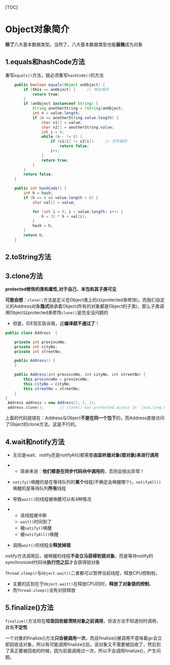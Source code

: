 [TOC]

# Object对象简介

**除了**八大基本数据类型。当然了，八大基本数据类型也能**装箱**成为对象



## 1.equals和hashCode方法

重写`equals()`方法，就必须重写`hashCode()`的方法

```java
    public boolean equals(Object anObject) {
        if (this == anObject) {		// 地址相同
            return true;
        }
        if (anObject instanceof String) {
            String anotherString = (String)anObject;
            int n = value.length;
            if (n == anotherString.value.length) {
                char v1[] = value;
                char v2[] = anotherString.value;
                int i = 0;
                while (n-- != 0) {
                    if (v1[i] != v2[i])		// 字符相同
                        return false;
                    i++;
                }
                return true;
            }
        }
        return false;
    }

    public int hashCode() {
        int h = hash;
        if (h == 0 && value.length > 0) {
            char val[] = value;

            for (int i = 0; i < value.length; i++) {
                h = 31 * h + val[i];
            }
            hash = h;
        }
        return h;
    }
```



## 2.toString方法

## 3.clone方法

**protected修饰的类和属性,对于自己、本包和其子类可见**

**可能会想**：`clone()`方法是定义在Object类上的(以protected来修饰)，而我们自定义的Address对象**隐式**继承着Object(所有的对象都是Object的子类)，那么子类调用Object以protected来修饰`clone()`是完全没问题的

- 但是，IDE现实告诉我，这**编译就不通过了**！

```java
public class Address  {

    private int provinceNo;
    private int cityNo;
    private int streetNo;

    public Address() {
    }

    public Address(int provinceNo, int cityNo, int streetNo) {
        this.provinceNo = provinceNo;
        this.cityNo = cityNo;
        this.streetNo = streetNo;
    }
}
 Address address = new Address(1, 2, 3);
 address.clone();		// clone() has protected access in 'java.lang.Ojbect'

```

上面的代码就错在：Address与Object**不是在同一个包下**的，而Address直接访问了Object的clone方法。这是不行的。

## 4.wait和notify方法

- 无论是wait、notify还是notifyAll()都需要**由监听器对象(锁对象)来进行调用**

- - 简单来说：**他们都是在同步代码块中调用的**，否则会抛出异常！

- `notify()`唤醒的是在等待队列的**某个**线程(不确定会唤醒哪个)，`notifyAll()`唤醒的是等待队列**所有**线程

- 导致`wait()`的线程被唤醒可以有4种情况

- - 该线程被中断
  - `wait()`时间到了
  - 被`notify()`唤醒
  - 被`notifyAll()`唤醒

- 调用`wait()`的线程会**释放掉锁**

notify方法调用后，被唤醒的线程**不会立马获得到锁对象**。而是等待notify的synchronized代码块**执行完之后**才会获得锁对象

`Thread.sleep()`与`Object.wait()`二者都可以暂停当前线程，释放CPU控制权。

- 主要的区别在于`Object.wait()`在释放CPU同时，**释放了对象锁的控制**。
- 而`Thread.sleep()`没有对锁释放

## 5.finalize()方法

`finalize()`方法将在**垃圾回收器清除对象之前调用**，但该方法不知道何时调用，具有**不定性**

一个对象的finalize()方法**只会被调用一次**，而且finalize()被调用不意味着gc会立即回收该对象，所以有可能调用finalize()后，该对象又不需要被回收了，然后到了真正要被回收的时候，因为前面调用过一次，所以不会调用finalize()，产生问题。